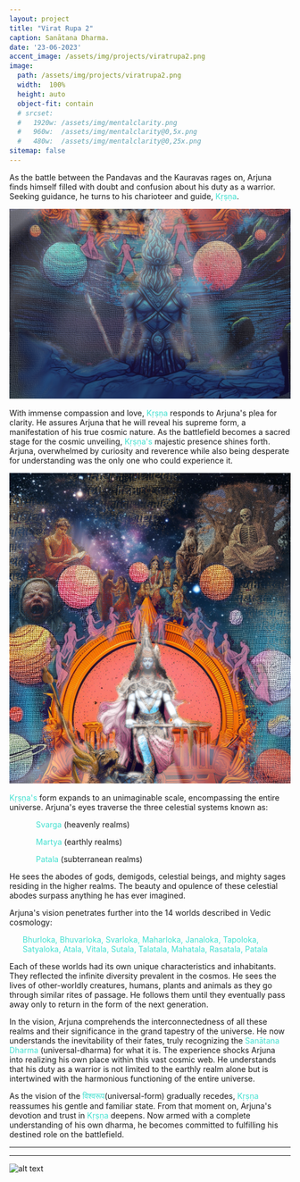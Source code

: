 ```yaml
---
layout: project
title: "Virat Rupa 2"
caption: Sanātana Dharma.
date: '23-06-2023'
accent_image: /assets/img/projects/viratrupa2.png   
image: 
  path: /assets/img/projects/viratrupa2.png  
  width:  100%
  height: auto
  object-fit: contain
  # srcset: 
  #   1920w: /assets/img/mentalclarity.png
  #   960w:  /assets/img/mentalclarity@0,5x.png
  #   480w:  /assets/img/mentalclarity@0,25x.png
sitemap: false
---
```

As the battle between the Pandavas and the Kauravas rages on, Arjuna finds himself filled with doubt and confusion about his duty as a warrior. Seeking guidance, he turns to his charioteer and guide, <span style="color:turquoise">Kṛṣṇa</span>.

![alt text](/assets/img/projects/viratrupa2-bottom.png)

With immense compassion and love, <span style="color:turquoise">Kṛṣṇa</span> responds to Arjuna's plea for clarity. He assures Arjuna that he will reveal his supreme form, a manifestation of his true cosmic nature. As the battlefield becomes a sacred stage for the cosmic unveiling, <span style="color:turquoise">Kṛṣṇa's</span> majestic presence shines forth. Arjuna, overwhelmed by curiosity and reverence while also being desperate for understanding was the only one who could experience it. 


![alt text](/assets/img/projects/viratrupa2-top.png)


<span style="color:turquoise">Kṛṣṇa's</span> form expands to an unimaginable scale, encompassing the entire universe. Arjuna's eyes traverse the three celestial systems known as: 
<ul>
<ul><span style="color:turquoise">Svarga</span> (heavenly realms) </ul>
<ul><span style="color:turquoise">Martya</span> (earthly realms)</ul> 
<ul><span style="color:turquoise">Patala</span> (subterranean realms)</ul>
</ul>

He sees the abodes of gods, demigods, celestial beings, and mighty sages residing in the higher realms. The beauty and opulence of these celestial abodes surpass anything he has ever imagined.

Arjuna's vision penetrates further into the 14 worlds described in Vedic cosmology: 
<ul>
 <span style="color:turquoise">Bhurloka, Bhuvarloka, Svarloka, Maharloka, Janaloka, Tapoloka, Satyaloka, Atala, Vitala, Sutala, Talatala, Mahatala, Rasatala, Patala</span>
 
 </ul>

Each of these worlds had its own unique characteristics and inhabitants. They reflected the infinite diversity prevalent in the cosmos. He sees the lives of other-worldly creatures, humans, plants and animals as they go through similar rites of passage. He follows them until they eventually pass away only to return in the form of the next generation. 


In the vision, Arjuna comprehends the interconnectedness of all these realms and their significance in the grand tapestry of the universe.  He now understands the inevitability of their fates, truly recognizing the <span style="color:turquoise">Sanātana Dharma</span> (universal-dharma) for what it is. The experience shocks Arjuna into realizing his own place within this vast cosmic web. He understands that his duty as a warrior is not limited to the earthly realm alone but is intertwined with the harmonious functioning of the entire universe.


As the vision of the <span style="color:turquoise">विश्वरूप</span>(universal-form) gradually recedes, <span style="color:turquoise">Kṛṣṇa</span> reassumes his gentle and familiar state. From that moment on, Arjuna's devotion and trust in <span style="color:turquoise">Kṛṣṇa</span> deepens. Now armed with a complete understanding of his own dharma, he becomes committed to fulfilling his destined role on the battlefield.

-----------------------------------------------------------------------------------------------------------
-----------------------------------------------------------------------------------------------------------

![alt text](/assets/img/projects/viratrupa2.png)
